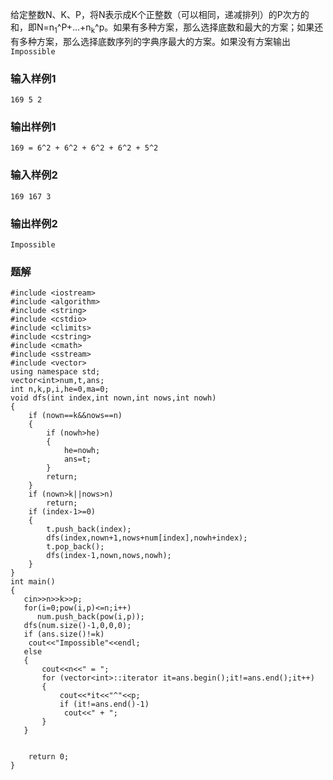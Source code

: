 给定整数N、K、P，将N表示成K个正整数（可以相同，递减排列）的P次方的和，即N=n<sub>1</sub>^P+...+n<sub>k</sub>^p。如果有多种方案，那么选择底数和最大的方案；如果还有多种方案，那么选择底数序列的字典序最大的方案。如果没有方案输出`Impossible`
### 输入样例1
```
169 5 2
```
### 输出样例1
```
169 = 6^2 + 6^2 + 6^2 + 6^2 + 5^2
```
### 输入样例2
```
169 167 3
```
### 输出样例2
```
Impossible
```

### 题解
```
#include <iostream>
#include <algorithm>
#include <string>
#include <cstdio>
#include <climits>
#include <cstring>
#include <cmath>
#include <sstream>
#include <vector>
using namespace std;
vector<int>num,t,ans;
int n,k,p,i,he=0,ma=0;
void dfs(int index,int nown,int nows,int nowh)
{
    if (nown==k&&nows==n)
    {
        if (nowh>he)
        {
            he=nowh;
            ans=t;
        }
        return;
    }
    if (nown>k||nows>n)
        return;
    if (index-1>=0)
    {
        t.push_back(index);
        dfs(index,nown+1,nows+num[index],nowh+index);
        t.pop_back();
        dfs(index-1,nown,nows,nowh);
    }
}
int main()
{
   cin>>n>>k>>p;
   for(i=0;pow(i,p)<=n;i++)
      num.push_back(pow(i,p));
   dfs(num.size()-1,0,0,0);
   if (ans.size()!=k)
    cout<<"Impossible"<<endl;
   else
   {
       cout<<n<<" = ";
       for (vector<int>::iterator it=ans.begin();it!=ans.end();it++)
       {
           cout<<*it<<"^"<<p;
           if (it!=ans.end()-1)
            cout<<" + ";
       }
   }


    return 0;
}
```
